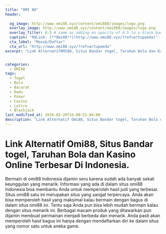 ```yaml
---
title: "OMI 88"
header:
  
  og_image: http://www.omi88.xyz/content/omi888/images/logo.png
  overlay_image: http://www.omi88.xyz/content/omi888/images/logo.png
  overlay_filter: 0.5 # same as adding an opacity of 0.5 to a black background
  caption: "99Link: [**Omi88**](http://www.omi88.xyz/?ref=artupaeda)"
  cta_label: "Masuk/Daftar"
  cta_url: "http://www.omi88.xyz/?ref=artupaeda"
excerpt: "Link AlternatifOMI88, Situs Bandar togel, Taruhan Bola dan Kasino Online Terbesar Di Indonesia."


categories:
  - OMI88
tags:
  - Togel
  - Bola
  - Bacarat
  - Dadu
  - Poker
  - Casino
  - Lottre
  - Blackjack
last_modified_at: 2018-03-20T16:00:52-04:00
description: "Link Alternatif Omi88, Situs Bandar togel, Taruhan Bola dan Kasino Online Terbesar Di Indonesia."
---
```

<h1>Link Alternatif Omi88, Situs Bandar togel, Taruhan Bola dan Kasino Online Terbesar Di Indonesia.</h1>
Bermain di omi88 Indonesia dijamin seru karena sudah ada banyak sekali keunggulan yang menarik. Informasi yang ada di dalam situs omi88 Indonesia bisa membantu Anda untuk memperoleh hasil judi yang terbesar. Situs omi88 satu ini merupakan situs yang sangat terpercaya. Anda akan bisa memperoleh hasil yang maksimal kalau bermain dengan bagus di dalam situs omi88 ini. Tentu saja Anda pun bisa lebih mudah bermain kalau dengan situs menarik ini. Berbagai macam produk yang ditawarkan pun dijamin membuat permainan menjadi berbeda dan menarik. Anda pasti akan memperoleh hasil bagus ini hanya dengan mendaftarkan diri ke dalam situs yang nomor satu untuk aneka game.
